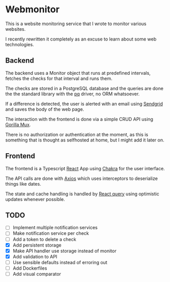 # Webmonitor

This is a website monitoring service that I wrote to monitor various
websites.

I recently rewritten it completely as an excuse to learn about some web
technologies.

## Backend
The backend uses a Monitor object that runs at predefined intervals, fetches the checks for that interval and runs them.

The checks are stored in a PostgreSQL database and the queries are done the the standard library with the [pq](https://pkg.go.dev/github.com/lib/pq@v1.9.0) driver, no ORM whatsoever.

If a difference is detected, the user is alerted with an email using [Sendgrid](https://sendgrid.com/) and saves the body of the web page.

The interaction with the frontend is done via a simple CRUD API using [Gorilla Mux](https://github.com/gorilla/mux).

There is no authorization or authentication at the moment, as this is something that is thought as selfhosted at home, but I might add it later on.


## Frontend
The frontend is a Typescript [React](https://reactjs.org/) App using [Chakra](https://chakra-ui.com/) for the user interface.

The API calls are done with [Axios](https://github.com/axios/axios) which uses interceptors to deserialize things like dates.

The state and cache handling is handled by [React query](https://react-query.tanstack.com/) using optimistic updates whenever possible.

## TODO
* [ ] Implement multiple notification services
* [ ] Make notification service per check
* [ ] Add a token to delete a check
* [x] Add persistent storage
* [x] Make API handler use storage instead of monitor
* [x] Add validation to API
* [ ] Use sensible defaults instead of erroring out
* [ ] Add Dockerfiles
* [ ] Add visual comparator
